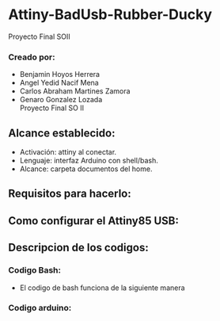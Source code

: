 # Attiny-BadUsb-Rubber-Ducky
Proyecto Final SOII

### Creado por:
* Benjamin Hoyos Herrera
* Angel Yedid Nacif Mena
* Carlos Abraham Martines Zamora
* Genaro Gonzalez Lozada  
Proyecto Final SO II

## Alcance establecido:
* Activación: attiny al conectar.
* Lenguaje: interfaz Arduino con shell/bash.
* Alcance: carpeta documentos del home.
## Requisitos para hacerlo:

## Como configurar el Attiny85 USB:

## Descripcion de los codigos:

### Codigo Bash:
* El codigo de bash funciona de la siguiente manera
### Codigo arduino:
